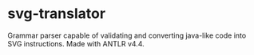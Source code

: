 # svg-translator
Grammar parser capable of validating and converting java-like code into SVG instructions. Made with ANTLR v4.4.
